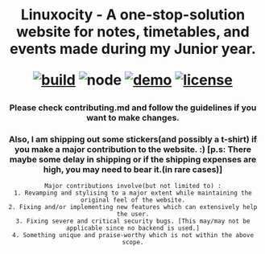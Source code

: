 <div align="center">
  <h1>

  Linuxocity - A one-stop-solution website for notes, timetables, and events made during my Junior year.

  [![build](https://img.shields.io/github/workflow/status/ParkSB/handmade-blog/Node%20CI/master?style=flat-square)](https://github.com/ParkSB/handmade-blog/actions?query=workflow%3A%22Node+CI%22) ![node](https://img.shields.io/badge/node-%3E%3D%2010.0-brightgreen?style=flat-square) [![demo](https://img.shields.io/netlify/3f01acb3-1107-470a-914f-90d100b87d85?label=demo&style=flat-square)](https://handmade-blog.netlify.com/) [![license](https://img.shields.io/github/license/ParkSB/handmade-blog?style=flat-square)](LICENSE)

### Please check contributing.md and follow the guidelines if you want to make changes.
    
### Also, I am shipping out some stickers(and possibly a t-shirt) if you make a major contribution to the website. :) [p.s: There maybe some delay in shipping or if the shipping expenses are high, you may need to bear it.(in rare cases)]

    Major contributions involve(but not limited to) :
    1. Revamping and stylising to a major extent while maintaining the original feel of the website.
    2. Fixing and/or implementing new features which can extensively help the user.
    3. Fixing severe and critical security bugs. [This may/may not be applicable since no backend is used.]
    4. Something unique and praise-worthy which is not within the above scope.
